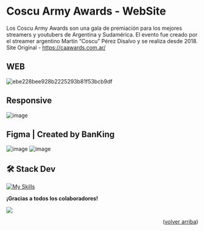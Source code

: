 <a name="readme-top"></a>

# Coscu Army Awards - WebSite
Los Coscu Army Awards son una gala de premiación para los mejores streamers y youtubers de Argentina y Sudamérica. El evento fue creado por el streamer argentino Martín “Coscu” Pérez Disalvo y se realiza desde 2018.
Site Original - https://caawards.com.ar/

## WEB
![ebe228bee928b2225293b81f53bcb9df](https://github.com/user-attachments/assets/71e50900-a09d-4826-b527-1fda962d9c64)

## Responsive
![image](https://github.com/user-attachments/assets/e59efcf3-904b-4b58-b36d-383b4d7c3cb1)

## Figma | Created by BanKing
![image](https://github.com/user-attachments/assets/aab8ad69-f149-4a95-98cf-ddfdf7870459)
![image](https://github.com/user-attachments/assets/d86df765-7570-4e75-adf6-7566aabb6f87)

## 🛠️ Stack Dev
[![My Skills](https://skillicons.dev/icons?i=astro,tailwind,js,html,css)](https://skillicons.dev)

**¡Gracias a todos los colaboradores!**

<a href="https://github.com/BanKinf/caawards/graphs/contributors">
  <img src="https://contrib.rocks/image?repo=BanKinf/caawards" />
</a>

<p align="right">(<a href="#readme-top">volver arriba</a>)</p>
